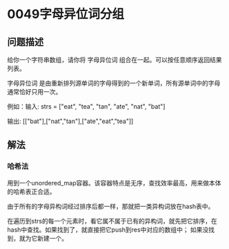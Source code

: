 # 0049字母异位词分组

## 问题描述

给你一个字符串数组，请你将 字母异位词 组合在一起。可以按任意顺序返回结果列表。

字母异位词 是由重新排列源单词的字母得到的一个新单词，所有源单词中的字母通常恰好只用一次。

例如：输入: strs = ["eat", "tea", "tan", "ate", "nat", "bat"]

输出: [["bat"],["nat","tan"],["ate","eat","tea"]]

## 解法

### 哈希法

用到一个unordered_map容器。该容器特点是无序，查找效率最高，用来做本体的哈希表正合适。

由于所有的字母异构词经过排序后都一样，那就把一类异构词放在hash表中。

在遍历到strs的每一个元素时，看它属不属于已有的异构词，就先把它排序，在hash中查找。如果找到了，就直接把它push到res中对应的数组中；
如果没找到，就为它新建一个。
